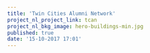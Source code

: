 ```yaml
---
title: 'Twin Cities Alumni Network'
project_nl_project_link: tcan
project_nl_bkg_image: hero-buildings-min.jpg
published: true
date: '15-10-2017 17:01'
---
```


